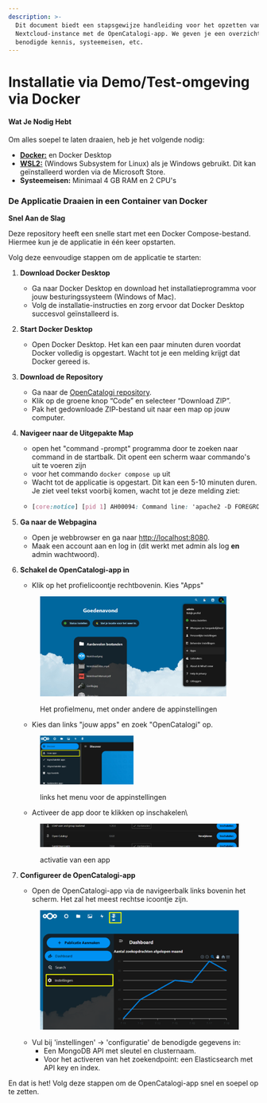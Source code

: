 ```yaml
---
description: >-
  Dit document biedt een stapsgewijze handleiding voor het opzetten van een
  Nextcloud-instance met de OpenCatalogi-app. We geven je een overzicht van de
  benodigde kennis, systeemeisen, etc.
---
```


# Installatie via Demo/Test-omgeving via Docker

#### Wat Je Nodig Hebt

Om alles soepel te laten draaien, heb je het volgende nodig:

* [**Docker:**](https://www.docker.com/products/docker-desktop/) en Docker Desktop
* [**WSL2:**](https://learn.microsoft.com/en-us/windows/wsl/install) (Windows Subsystem for Linux) als je Windows gebruikt. Dit kan geïnstalleerd worden via de Microsoft Store.
* **Systeemeisen:** Minimaal 4 GB RAM en 2 CPU's

### De Applicatie Draaien in een Container van Docker

**Snel Aan de Slag**

Deze repository heeft een snelle start met een Docker Compose-bestand. Hiermee kun je de applicatie in één keer opstarten.

Volg deze eenvoudige stappen om de applicatie te starten:

1. **Download Docker Desktop**
   * Ga naar Docker Desktop en download het installatieprogramma voor jouw besturingssysteem (Windows of Mac).
   * Volg de installatie-instructies en zorg ervoor dat Docker Desktop succesvol geïnstalleerd is.
2. **Start Docker Desktop**
   * Open Docker Desktop. Het kan een paar minuten duren voordat Docker volledig is opgestart. Wacht tot je een melding krijgt dat Docker gereed is.
3. **Download de Repository**
   * Ga naar de [OpenCatalogi repository](https://github.com/ConductionNL/opencatalogi).
   * Klik op de groene knop “Code” en selecteer “Download ZIP”.
   * Pak het gedownloade ZIP-bestand uit naar een map op jouw computer.
4. **Navigeer naar de Uitgepakte Map**
   * open het "command -prompt" programma door te zoeken naar command in de startbalk. Dit opent een scherm waar commando's uit te voeren zijn
   * voor het commando `docker compose up` uit
   * Wacht tot de applicatie is opgestart. Dit kan een 5-10 minuten duren. Je ziet veel tekst voorbij komen, wacht tot je deze melding ziet:
   * ```css
     [core:notice] [pid 1] AH00094: Command line: 'apache2 -D FOREGROUND'
     ```
5. **Ga naar de Webpagina**
   * Open je webbrowser en ga naar [http://localhost:8080](http://localhost:8080).
   * Maak een account aan en log in (dit werkt met admin als log **en** admin wachtwoord).
6.  **Schakel de OpenCatalogi-app in**

    * Klik op het profielicoontje rechtbovenin. Kies "Apps"

    <figure><img src="../.gitbook/assets/image.png" alt="" width="375"><figcaption><p>Het profielmenu, met onder andere de appinstellingen</p></figcaption></figure>

    * Kies dan links "jouw apps" en zoek "OpenCatalogi" op.

    <figure><img src="../.gitbook/assets/image (2).png" alt="" width="188"><figcaption><p>links het menu voor de appinstellingen</p></figcaption></figure>

    * Activeer de app door te klikken op inschakelen\


    <figure><img src="../.gitbook/assets/image (3).png" alt=""><figcaption><p>activatie van een app</p></figcaption></figure>
7.  **Configureer de OpenCatalogi-app**

    * Open de OpenCatalogi-app via de navigeerbalk links bovenin het scherm. Het zal het meest rechtse icoontje zijn.

    <figure><img src="../.gitbook/assets/image (6).png" alt=""><figcaption></figcaption></figure>

    * Vul bij 'instellingen' -> 'configuratie' de benodigde gegevens in:
      * Een MongoDB API met sleutel en clusternaam.
      * Voor het activeren van het zoekendpoint: een Elasticsearch met API key en index.

En dat is het! Volg deze stappen om de OpenCatalogi-app snel en soepel op te zetten.
